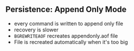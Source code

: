 ## Persistence: Append Only Mode

* every command is written to append only file 
* recovery is slower
* `BGREWRITEAOF` recreates appendonly.aof file
* File is recreated automatically when it's too big
